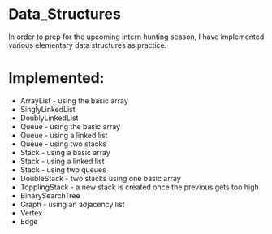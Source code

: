Data_Structures
===============

In order to prep for the upcoming intern hunting season, I have implemented various elementary data structures as practice.

Implemented:
============
* ArrayList - using the basic array
* SinglyLinkedList
* DoublyLinkedList
* Queue - using the basic array
* Queue - using a linked list
* Queue - using two stacks
* Stack - using a basic array
* Stack - using a linked list
* Stack - using two queues
* DoubleStack - two stacks using one basic array
* TopplingStack - a new stack is created once the previous gets too high
* BinarySearchTree
* Graph - using an adjacency list
*   Vertex
*   Edge
